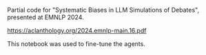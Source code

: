 Partial code for "Systematic Biases in LLM Simulations of Debates", presented at EMNLP 2024.

https://aclanthology.org/2024.emnlp-main.16.pdf

This notebook was used to fine-tune the agents.
